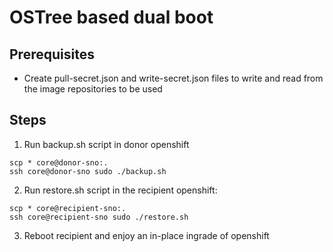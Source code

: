 # OSTree based dual boot

## Prerequisites

- Create pull-secret.json and write-secret.json files to write and read from the image repositories to be used

## Steps

1. Run backup.sh script in donor openshift
```
scp * core@donor-sno:.
ssh core@donor-sno sudo ./backup.sh
```
2. Run restore.sh script in the recipient openshift:
```
scp * core@recipient-sno:.
ssh core@recipient-sno sudo ./restore.sh
```
3. Reboot recipient and enjoy an in-place ingrade of openshift
